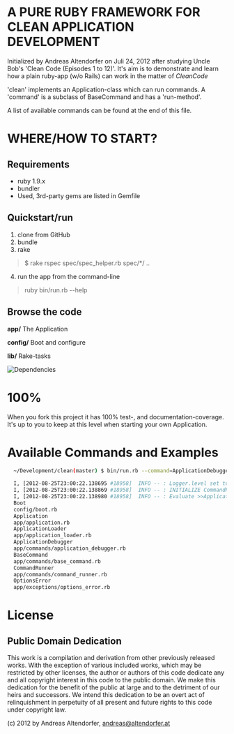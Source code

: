 A PURE RUBY FRAMEWORK FOR CLEAN APPLICATION DEVELOPMENT
=======================================================

Initialized by Andreas Altendorfer on Juli 24, 2012 after
  studying Uncle Bob's 'Clean Code (Episodes 1 to 12)'. It's aim is to demonstrate and learn how a plain
  ruby-app (w/o Rails) can work in the matter of _CleanCode_

'clean' implements an Application-class which can run commands. A 'command' is
  a subclass of BaseCommand and has a 'run-method'.

A list of available commands can be found at the end of this file.

WHERE/HOW TO START?
===================

Requirements
------------

  * ruby 1.9.x
  * bundler
  * Used, 3rd-party gems are listed in Gemfile

Quickstart/run
--------------

  1. clone from GitHub
  2. bundle
  3. rake

  > $ rake
  > rspec spec/spec_helper.rb spec/*/
  > ..

  4. run the app from the command-line

  > ruby bin/run.rb  --help


Browse the code
---------------

**app/**
The Application

**config/**
Boot and configure

**lib/**
Rake-tasks

![Dependencies](https://docs.google.com/viewer?pid=explorer&srcid=0BxdssCjqaEh6VzRJb0Y1Tl9iWkE&docid=076a4af111c9cefe1db3fb9077a133b9%7C7ac4f30e6ff088c61ee879bb853eaad3&a=bi&pagenumber=1&w=800)

100%
====

When you fork this project it has 100% test-, and documentation-coverage.
It's up to you to keep at this level when starting your own Application.


Available Commands and Examples
===============================

```sh
  ~/Development/clean(master) $ bin/run.rb --command=ApplicationDebugger,'"loaded_files"' -verbose

  I, [2012-08-25T23:00:22.138695 #18958]  INFO -- : Logger.level set to 1
  I, [2012-08-25T23:00:22.138869 #18958]  INFO -- : INITIALIZE CommandRunner.new(["ApplicationDebugger", "\"modules\""])
  I, [2012-08-25T23:00:22.138980 #18958]  INFO -- : Evaluate >>ApplicationDebugger.new("modules")<<
  Boot
  config/boot.rb
  Application
  app/application.rb
  ApplicationLoader
  app/application_loader.rb
  ApplicationDebugger
  app/commands/application_debugger.rb
  BaseCommand
  app/commands/base_command.rb
  CommandRunner
  app/commands/command_runner.rb
  OptionsError
  app/exceptions/options_error.rb

```


License
=======

Public Domain Dedication
------------------------

This work is a compilation and derivation from other previously released works. With the exception of 
various included works, which may be restricted by other licenses, the author or authors of this code 
dedicate any and all copyright interest in this code to the public domain. We make this dedication for 
the benefit of the public at large and to the detriment of our heirs and successors. We intend this 
dedication to be an overt act of relinquishment in perpetuity of all present and future rights to this 
code under copyright law.

(c) 2012 by Andreas Altendorfer, <andreas@altendorfer.at>
